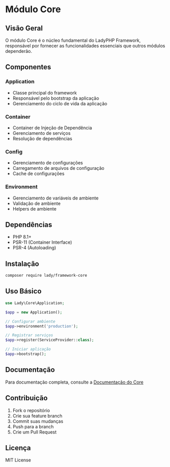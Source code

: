 # Módulo Core

## Visão Geral
O módulo Core é o núcleo fundamental do LadyPHP Framework, responsável por fornecer as funcionalidades essenciais que outros módulos dependerão.

## Componentes

### Application
- Classe principal do framework
- Responsável pelo bootstrap da aplicação
- Gerenciamento do ciclo de vida da aplicação

### Container
- Container de Injeção de Dependência
- Gerenciamento de serviços
- Resolução de dependências

### Config
- Gerenciamento de configurações
- Carregamento de arquivos de configuração
- Cache de configurações

### Environment
- Gerenciamento de variáveis de ambiente
- Validação de ambiente
- Helpers de ambiente

## Dependências
- PHP 8.1+
- PSR-11 (Container Interface)
- PSR-4 (Autoloading)

## Instalação
```bash
composer require lady/framework-core
```

## Uso Básico
```php
use Lady\Core\Application;

$app = new Application();

// Configurar ambiente
$app->environment('production');

// Registrar serviços
$app->register(ServiceProvider::class);

// Iniciar aplicação
$app->bootstrap();
```

## Documentação
Para documentação completa, consulte a [Documentação do Core](docs/core.md)

## Contribuição
1. Fork o repositório
2. Crie sua feature branch
3. Commit suas mudanças
4. Push para a branch
5. Crie um Pull Request

## Licença
MIT License 